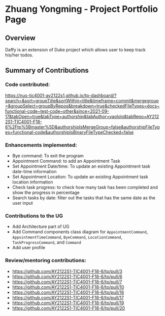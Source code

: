 # Zhuang Yongming - Project Portfolio Page

## Overview

Daffy is an extension of Duke project which allows user to keep track his/her todos.

## Summary of Contributions

### Code contributed:

https://nus-tic4001-ay2122s1.github.io/tp-dashboard/?search=&sort=groupTitle&sortWithin=title&timeframe=commit&mergegroup=&groupSelect=groupByRepos&breakdown=true&checkedFileTypes=docs~functional-code~test-code~other&since=2021-09-17&tabOpen=true&tabType=authorship&tabAuthor=yaololo&tabRepo=AY2122S1-TIC4001-F18-6%2Ftp%5Bmaster%5D&authorshipIsMergeGroup=false&authorshipFileTypes=functional-code&authorshipIsBinaryFileTypeChecked=false

### Enhancements implemented:

- Bye command: To exit the program
- Appointment Command: to add an Appointment Task
- Set Appointment Date/time: To update an existing Appointment task date-time information
- Set Appointment Location: To update an existing Appointment task location information
- Check task progress: to check how many task has been completed and show the progress in percentage
- Search tasks by date: filter out the tasks that has the same date as the user input

### Contributions to the UG

- Add Architecture part of UG
- Add Command components class diagram for `AppointmentCommand`, `AppointmentTimeCommand`, `ByeCommand`, `LocationCommand`, `TaskProgressCommand`, and `Command`
- Add user profile

### Review/mentoring contributions:

- https://github.com/AY2122S1-TIC4001-F18-6/tp/pull/3
- https://github.com/AY2122S1-TIC4001-F18-6/tp/pull/6
- https://github.com/AY2122S1-TIC4001-F18-6/tp/pull/7
- https://github.com/AY2122S1-TIC4001-F18-6/tp/pull/10
- https://github.com/AY2122S1-TIC4001-F18-6/tp/pull/16
- https://github.com/AY2122S1-TIC4001-F18-6/tp/pull/17
- https://github.com/AY2122S1-TIC4001-F18-6/tp/pull/19
- https://github.com/AY2122S1-TIC4001-F18-6/tp/pull/20

